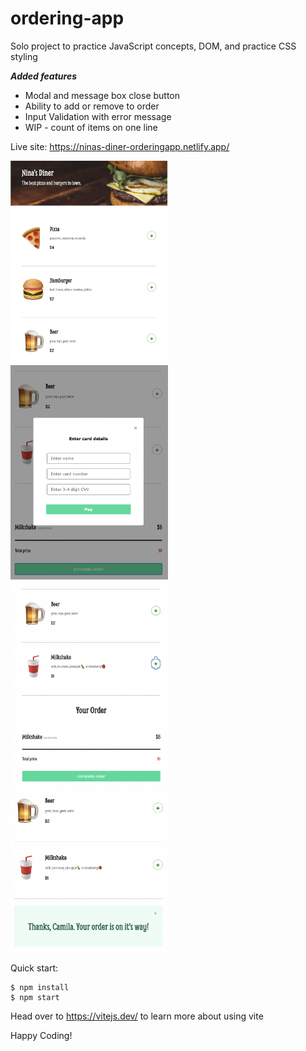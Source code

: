 # ordering-app

Solo project to practice JavaScript concepts, DOM, and practice CSS styling

***Added features***

- Modal and message box close button
- Ability to add or remove to order
- Input Validation with error message
- WIP - count of items on one line

Live site: https://ninas-diner-orderingapp.netlify.app/

<img src="https://github.com/IngridGdesigns/ordering-app/blob/main/screenshots/orderApp.png" width="50%" height="50%">

<img src="https://github.com/IngridGdesigns/ordering-app/blob/main/screenshots/orderAppCheckout.png" width="50%" height="50%">

<img src="https://github.com/IngridGdesigns/ordering-app/blob/main/screenshots/orderAppPreorder.png" width="50%" height="50%">

<img src="https://github.com/IngridGdesigns/ordering-app/blob/main/screenshots/endOfPurchaseMsg.png" width="50%" height="50%">

Quick start:

```
$ npm install
$ npm start
````

Head over to https://vitejs.dev/ to learn more about using vite

Happy Coding!
